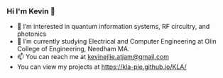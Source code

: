 ### Hi I'm Kevin 👋

* 🔭 I’m interested in quantum information systems, RF circuitry, and photonics
* 🌱 I’m currently studying Electrical and Computer Engineering at Olin College of Engineering, Needham MA.
* 📫 You can reach me at kevinejlie.atjam@gmail.com
* You can view my projects at https://kla-pie.github.io/KLA/
